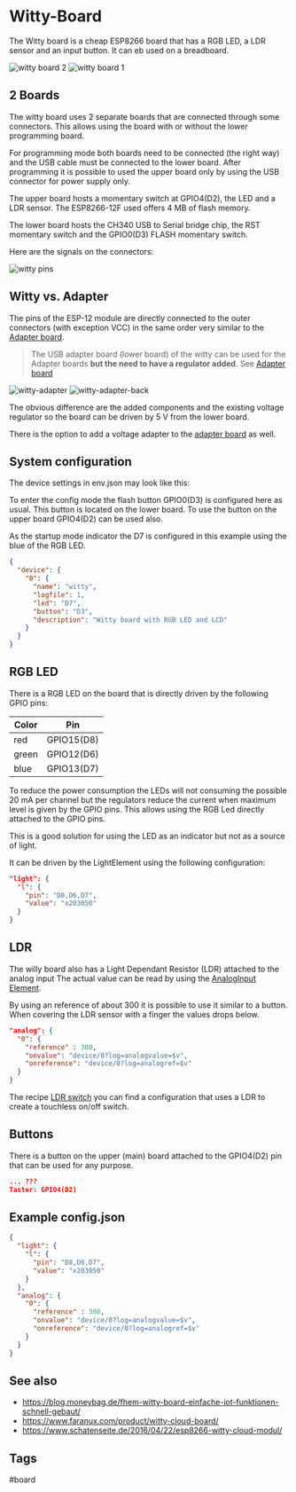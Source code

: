 # Witty-Board

The Witty board is a cheap ESP8266 board that has a RGB LED, a LDR sensor and an input button. It can eb used on a breadboard.

![witty board 2](/boards/witty.jpg)
![witty board 1](/boards/witty1.jpg)


## 2 Boards

The witty board uses 2 separate boards that are connected through some connectors. This allows using the board 
with or without the lower programming board.

For programming mode both boards need to be connected (the right way) and the USB cable must be connected to the lower board.
After programming it is possible to used the upper board only by using the USB connector for power supply only.

The upper board hosts a momentary switch at GPIO4(D2), the LED and a LDR sensor. The 
ESP8266-12F used offers 4 MB of flash memory.

The lower board hosts the CH340 USB to Serial bridge chip, the RST momentary switch and the GPIO0(D3) FLASH momentary switch.

Here are the signals on the connectors:

![witty pins](/boards/wittypins.png )


## Witty vs. Adapter

The pins of the ESP-12 module are directly connected to the outer connectors (with exception VCC) in the same order very similar to the [Adapter board](/boards/adapter.md).

> The USB adapter board (lower board) of the witty can be used for the Adapter boards
> **but the need to have a regulator added**. See [Adapter board](/boards/adapter.md)

![witty-adapter](/boards/witty-adapter.jpg)
![witty-adapter-back](/boards/witty-adapter-back.jpg)

The obvious difference are the added components and the existing voltage regulator so the board can be driven by 5 V from the lower board. 

There is the option to add a voltage adapter to the [adapter board](/boards/adapter.md) as well.


## System configuration

The device settings in env.json may look like this:

To enter the config mode the flash button GPIO0(D3) is configured here as usual.
This button is located on the lower board. To use the button on the upper board GPIO4(D2) can be used also.

As the startup mode indicator the D7 is configured in this example using the blue of the RGB LED.

```JSON
{
  "device": {
    "0": {
      "name": "witty",
      "logfile": 1,
      "led": "D7",
      "button": "D3",
      "description": "Witty board with RGB LED and LCD"
    }
  }
}
```


## RGB LED

There is a RGB LED on the board that is directly driven by the following GPIO pins:

| Color | Pin        |
| ----- | ---------- |
| red   | GPIO15(D8) |
| green | GPIO12(D6) |
| blue  | GPIO13(D7) |

To reduce the power consumption the LEDs will not consuming the possible 20 mA per channel but the regulators reduce the current when maximum level is given by the GPIO pins. This allows using the RGB Led directly attached to the GPIO pins.

This is a good solution for using the LED as an indicator but not as a source of light.

It can be driven by the LightElement using the following configuration:

```JSON
"light": {
  "l": {
    "pin": "D8,D6,D7",
    "value": "x203050"
  }
}
```


## LDR

The willy board also has a Light Dependant Resistor (LDR) attached to the analog input The actual value can be read by using the 
[AnalogInput Element](/elements/analog.md).

By using an reference of about 300 it is possible to use it similar to a button. 
When covering the LDR sensor with a finger the values drops below.

```JSON
"analog": {
  "0": {
    "reference" : 300,
    "onvalue": "device/0?log=analogvalue=$v",
    "onreference": "device/0?log=analogref=$v"
  }
}
```

The recipe [LDR switch](/recipes/ldrswitch.md) you can find a configuration that 
uses a LDR to create a touchless on/off switch.


## Buttons

There is a button on the upper (main) board attached to the GPIO4(D2) pin that can be used for any purpose.

```JSON
... ???
Taster: GPIO4(D2)
```


## Example config.json


```JSON
{
  "light": {
    "l": {
      "pin": "D8,D6,D7",
      "value": "x203050"
    }
  },
  "analog": {
    "0": {
      "reference" : 300,
      "onvalue": "device/0?log=analogvalue=$v",
      "onreference": "device/0?log=analogref=$v"
    }
  }
}
```


## See also

* https://blog.moneybag.de/fhem-witty-board-einfache-iot-funktionen-schnell-gebaut/
* https://www.faranux.com/product/witty-cloud-board/
* https://www.schatenseite.de/2016/04/22/esp8266-witty-cloud-modul/


## Tags

#board
